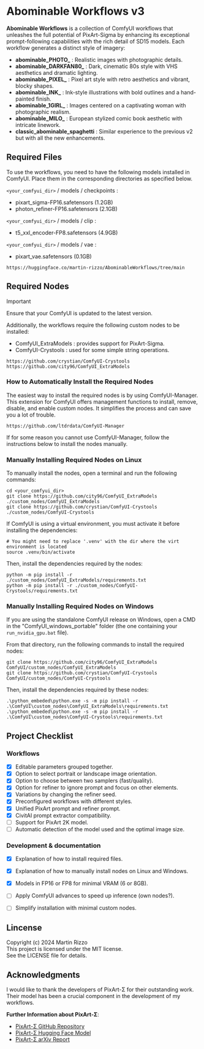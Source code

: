# Abominable Workflows v3

**Abominable Workflows** is a collection of ComfyUI workflows that unleashes the full potential of PixArt-Sigma by enhancing its exceptional prompt-following capabilities with the rich detail of SD15 models. Each workflow generates a distinct style of imagery:

  *  **abominable_PHOTO_**     : Realistic images with photographic details.
  *  **abominable_DARKFAN80_** : Dark, cinematic 80s style with VHS aesthetics and dramatic lighting.
  *  **abominable_PIXEL_**     : Pixel art style with retro aesthetics and vibrant, blocky shapes.
  *  **abominable_INK_**       : Ink-style illustrations with bold outlines and a hand-painted finish.
  *  **abominable_1GIRL_**     : Images centered on a captivating woman with photographic realism.
  *  **abominable_MILO_**      : European stylized comic book aesthetic with intricate linework.
  *  **classic_abominable_spaghetti** : Similar experience to the previous v2 but with all the new enhancements.


## Required Files

To use the workflows, you need to have the following models installed in ComfyUI.
Place them in the corresponding directories as specified below. 

`<your_comfyui_dir>` / models / checkpoints :
  * pixart_sigma-FP16.safetensors   (1.2GB)
  * photon_refiner-FP16.safetensors (2.1GB)

`<your_comfyui_dir>` / models / clip :
  * t5_xxl_encoder-FP8.safetensors  (4.9GB)

`<your_comfyui_dir>` / models / vae :
  * pixart_vae.safetensors          (0.1GB)

```
https://huggingface.co/martin-rizzo/AbominableWorkflows/tree/main
```


## Required Nodes

> [!IMPORTANT]
> Ensure that your ComfyUI is updated to the latest version.

Additionally, the workflows require the following custom nodes to be installed:
  * ComfyUI_ExtraModels : provides support for PixArt-Sigma.
  * ComfyUI-Crystools   : used for some simple string operations.

```
https://github.com/crystian/ComfyUI-Crystools
https://github.com/city96/ComfyUI_ExtraModels
```


### How to Automatically Install the Required Nodes

The easiest way to install the required nodes is by using ComfyUI-Manager.
This extension for ComfyUI offers management functions to install, remove,
disable, and enable custom nodes. It simplifies the process and can save you
a lot of trouble.
```
https://github.com/ltdrdata/ComfyUI-Manager
```
If for some reason you cannot use ComfyUI-Manager, follow the instructions
below to install the nodes manually.


### Manually Installing Required Nodes on Linux

To manually install the nodes, open a terminal and run the following commands:
```
cd <your_comfyui_dir>
git clone https://github.com/city96/ComfyUI_ExtraModels ./custom_nodes/ComfyUI_ExtraModels
git clone https://github.com/crystian/ComfyUI-Crystools ./custom_nodes/ComfyUI-Crystools
```

If ComfyUI is using a virtual environment, you must activate it before installing
the dependencies:
```
# You might need to replace '.venv' with the dir where the virt environment is located
source .venv/bin/activate
```

Then, install the dependencies required by the nodes:
```
python -m pip install -r ./custom_nodes/ComfyUI_ExtraModels/requirements.txt
python -m pip install -r ./custom_nodes/ComfyUI-Crystools/requirements.txt
```


### Manually Installing Required Nodes on Windows

If you are using the standalone ComfyUI release on Windows, open a CMD in
the "ComfyUI_windows_portable" folder (the one containing your `run_nvidia_gpu.bat`
file).

From that directory, run the following commands to install the required nodes:
```
git clone https://github.com/city96/ComfyUI_ExtraModels ComfyUI/custom_nodes/ComfyUI_ExtraModels
git clone https://github.com/crystian/ComfyUI-Crystools ComfyUI/custom_nodes/ComfyUI-Crystools
```

Then, install the dependencies required by these nodes:
```
.\python_embeded\python.exe -s -m pip install -r .\ComfyUI\custom_nodes\ComfyUI_ExtraModels\requirements.txt
.\python_embeded\python.exe -s -m pip install -r .\ComfyUI\custom_nodes\ComfyUI-Crystools\requirements.txt
```


## Project Checklist

### Workflows
- [x] Editable parameters grouped together.
- [x] Option to select portrait or landscape image orientation.
- [x] Option to choose between two samplers (fast/quality).
- [x] Option for refiner to ignore prompt and focus on other elements.
- [x] Variations by changing the refiner seed.
- [x] Preconfigured workflows with different styles.
- [x] Unified PixArt prompt and refiner prompt.
- [x] CivitAI prompt extractor compatibility.
- [ ] Support for PixArt 2K model.
- [ ] Automatic detection of the model used and the optimal image size.

### Development & documentation
- [x] Explanation of how to install required files.
- [x] Explanation of how to manually install nodes on Linux and Windows.
- [x] Models in FP16 or FP8 for minimal VRAM (6 or 8GB).
- [ ] Apply ComfyUI advances to speed up inference (own nodes?).
- [ ] Simplify installation with minimal custom nodes.


## Lincense

Copyright (c) 2024 Martin Rizzo  
This project is licensed under the MIT license.  
See the LICENSE file for details.


## Acknowledgments

I would like to thank the developers of PixArt-Σ for their outstanding work.
Their model has been a crucial component in the development of my workflows.

__Further Information about PixArt-Σ__:
  * [PixArt-Σ GitHub Repository]( https://github.com/PixArt-alpha/PixArt-sigma )
  * [PixArt-Σ Hugging Face Model]( https://huggingface.co/PixArt-alpha/PixArt-Sigma-XL-2-1024-MS )
  * [PixArt-Σ arXiv Report]( https://arxiv.org/abs/2403.04692 )


